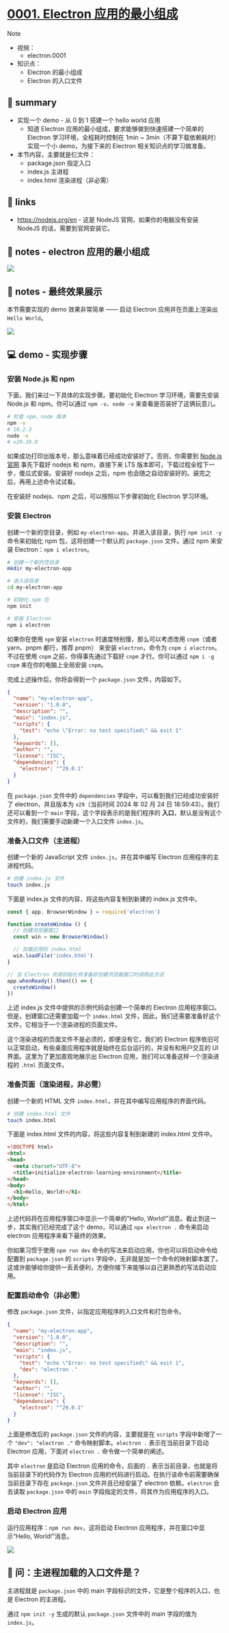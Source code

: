 # [0001. Electron 应用的最小组成](https://github.com/Tdahuyou/electron/tree/main/0001.%20Electron%20%E5%BA%94%E7%94%A8%E7%9A%84%E6%9C%80%E5%B0%8F%E7%BB%84%E6%88%90)

> [!NOTE]
> - 视频：
>   - electron.0001
> - 知识点：
>   - Electron 的最小组成
>   - Electron 的入口文件

## 📝 summary

- 实现一个 demo - 从 0 到 1 搭建一个 hello world 应用
  - 知道 Electron 应用的最小组成，要求能够做到快速搭建一个简单的 Electron 学习环境，全程耗时控制在 1min ~ 3min（不算下载依赖耗时）实现一个小 demo，为接下来的 Electron 相关知识点的学习做准备。
- 本节内容，主要就是仨文件：
  - package.json 指定入口
  - index.js 主进程
  - index.html 渲染进程（非必需）

## 🔗 links

- https://nodejs.org/en - 这是 NodeJS 官网，如果你的电脑没有安装 NodeJS 的话，需要到官网安装它。

## 📒 notes - electron 应用的最小组成

![](md-imgs/2024-09-24-16-47-53.png)

## 📒 notes - 最终效果展示

本节需要实现的 demo 效果非常简单 —— 启动 Electron 应用并在页面上渲染出 `Hello World`。

![](md-imgs/2024-09-24-16-46-17.png)

## 💻 demo - 实现步骤

### 安装 Node.js 和 npm
下面，我们来过一下具体的实现步骤。要初始化 Electron 学习环境，需要先安装 Node.js 和 npm。你可以通过 `npm -v`、`node -v` 来查看是否装好了这俩玩意儿。

```bash
# 检查 npm、node 版本
npm -v
# 10.2.3
node -v
# v20.10.0
```

如果成功打印出版本号，那么意味着已经成功安装好了。否则，你需要到 [Node.js 官网](https://nodejs.org/en) 事先下载好 nodejs 和 npm，直接下来 LTS 版本即可，下载过程全程下一步，傻瓜式安装。安装好 nodejs 之后，npm 也会随之自动安装好的。装完之后，再用上述命令试试看。

在安装好 nodejs、npm 之后，可以按照以下步骤初始化 Electron 学习环境。

### 安装 Electron
创建一个新的空目录，例如 `my-electron-app`。并进入该目录，执行 `npm init -y` 命令来初始化 npm 包，这将创建一个默认的 `package.json` 文件。通过 npm 来安装 Electron：`npm i electron`。

```bash
# 创建一个新的空目录
mkdir my-electron-app

# 进入该目录
cd my-electron-app

# 初始化 npm 包
npm init

# 安装 Electron
npm i electron
```

如果你在使用 `npm` 安装 `electron` 时速度特别慢，那么可以考虑改用 `cnpm`（或者 yarn、pnpm 都行，推荐 pnpm） 来安装 `electron`，命令为 `cnpm i electron`。不过在使用 `cnpm` 之前，你得事先通过下载好 `cnpm` 才行。你可以通过 `npm i -g cnpm` 来在你的电脑上全局安装 `cnpm`。

完成上述操作后，你将会得到一个 `package.json` 文件，内容如下。

```json
{
  "name": "my-electron-app",
  "version": "1.0.0",
  "description": "",
  "main": "index.js",
  "scripts": {
    "test": "echo \"Error: no test specified\" && exit 1"
  },
  "keywords": [],
  "author": "",
  "license": "ISC",
  "dependencies": {
    "electron": "^29.0.1"
  }
}
```

在 `package.json` 文件中的 `dependencies` 字段中，可以看到我们已经成功安装好了 electron，并且版本为 `v29`（当前时间 2024 年 02 月 24 日 18:59:43）。我们还可以看到一个 `main` 字段，这个字段表示的是我们程序的 **入口**，默认是没有这个文件的，我们需要手动新建一个入口文件 `index.js`。

### 准备入口文件（主进程）
创建一个新的 JavaScript 文件 `index.js`，并在其中编写 Electron 应用程序的主进程代码。

```bash
# 创建 index.js 文件
touch index.js
```

下面是 index.js 文件的内容，将这些内容复制到新建的 index.js 文件中。

```javascript
const { app, BrowserWindow } = require('electron')

function createWindow () {
  // 创建浏览器窗口
  const win = new BrowserWindow()

  // 加载应用的 index.html
  win.loadFile('index.html')
}

// 当 Electron 完成初始化并准备好创建浏览器窗口时调用此方法
app.whenReady().then(() => {
  createWindow()
})
```

上述 index.js 文件中提供的示例代码会创建一个简单的 Electron 应用程序窗口。但是，创建窗口还需要加载一个 `index.html` 文件，因此，我们还需要准备好这个文件，它相当于一个渲染进程的页面文件。

这个渲染进程的页面文件不是必须的，即便没有它，我们的 Electron 程序依旧可以正常启动，有些桌面应用程序就是始终在后台运行的，并没有和用户交互的 UI 界面。这里为了更加直观地展示出 Electron 应用，我们可以准备这样一个渲染进程的 `.html` 页面文件。

### 准备页面（渲染进程，非必需）
创建一个新的 HTML 文件 `index.html`，并在其中编写应用程序的界面代码。

```bash
# 创建 index.html 文件
touch index.html
```

下面是 index.html 文件的内容，将这些内容复制到新建的 index.html 文件中。

```html
<!DOCTYPE html>
<html>
<head>
  <meta charset="UTF-8">
  <title>initialize-electron-learning-environment</title>
</head>
<body>
  <h1>Hello, World!</h1>
</body>
</html>
```

上述代码将在应用程序窗口中显示一个简单的“Hello, World!”消息。截止到这一步，其实我们已经完成了这个 demo，可以通过 `npx electron .` 命令来启动 electron 应用程序来看下最终的效果。

你如果习惯于使用 `npm run dev` 命令的写法来启动应用，你也可以将启动命令给配置到 `package.json` 的 `scripts` 字段中，无非就是加一个命令的映射脚本罢了。这或许能够给你提供一丢丢便利，方便你接下来能够以自己更熟悉的写法启动应用。

### 配置启动命令（非必需）
修改 `package.json` 文件，以指定应用程序的入口文件和打包命令。

```json
{
  "name": "my-electron-app",
  "version": "1.0.0",
  "description": "",
  "main": "index.js",
  "scripts": {
    "test": "echo \"Error: no test specified\" && exit 1",
    "dev": "electron ."
  },
  "keywords": [],
  "author": "",
  "license": "ISC",
  "dependencies": {
    "electron": "^29.0.1"
  }
}
```

上面是修改后的 `package.json` 文件的内容，主要就是在 `scripts` 字段中新增了一个 `"dev": "electron ."` 命令映射脚本。`electron .` 表示在当前目录下启动 Electron 应用，下面对 `electron .` 命令做一个简单的阐述。

其中 `electron` 是启动 Electron 应用的命令，后面的 `.` 表示当前目录，也就是将当前目录下的代码作为 Electron 应用的代码进行启动。在执行该命令前需要确保当前目录下存在 `package.json` 文件并且已经安装了 electron 依赖。`electron` 会去读取 `package.json` 中的 `main` 字段指定的文件，将其作为应用程序的入口。

### 启动 Electron 应用
运行应用程序：`npm run dev`，这将启动 Electron 应用程序，并在窗口中显示“Hello, World!”消息。

![](md-imgs/2024-09-24-16-46-43.png)

## 🤔 问：主进程加载的入口文件是？

主进程就是 `package.json` 中的 main 字段标识的文件，它是整个程序的入口，也是 Electron 的主进程。

通过 `npm init -y` 生成的默认 `package.json` 文件中的 main 字段的值为 `index.js`。
